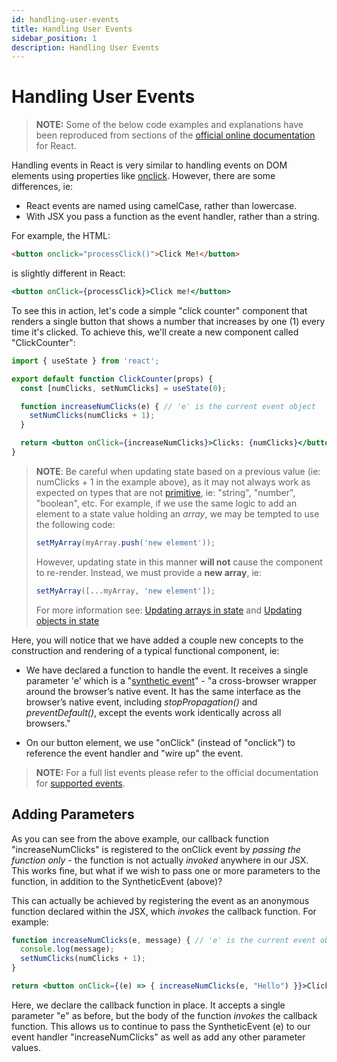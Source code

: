 ```yaml
---
id: handling-user-events
title: Handling User Events
sidebar_position: 1
description: Handling User Events
---
```


# Handling User Events

> **NOTE:** Some of the below code examples and explanations have been reproduced from sections of the [official online documentation](https://react.dev/) for React.

Handling events in React is very similar to handling events on DOM elements using properties like [onclick](https://developer.mozilla.org/en-US/docs/Web/API/GlobalEventHandlers/onclick). However, there are some differences, ie:

- React events are named using camelCase, rather than lowercase.
- With JSX you pass a function as the event handler, rather than a string.

For example, the HTML:

```html
<button onclick="processClick()">Click Me!</button>
```

is slightly different in React:

```jsx
<button onClick={processClick}>Click me!</button>
```

To see this in action, let's code a simple "click counter" component that renders a single button that shows a number that increases by one (1) every time it's clicked. To achieve this, we'll create a new component called "ClickCounter":

<!-- prettier-ignore-start -->
```jsx
import { useState } from 'react';

export default function ClickCounter(props) {
  const [numClicks, setNumClicks] = useState(0);

  function increaseNumClicks(e) { // 'e' is the current event object
    setNumClicks(numClicks + 1);
  }

  return <button onClick={increaseNumClicks}>Clicks: {numClicks}</button>
}
```
<!-- prettier-ignore-end -->

> **NOTE**: Be careful when updating state based on a previous value (ie: numClicks + 1 in the example above), as it may not always work as expected on types that are not [primitive](https://developer.mozilla.org/en-US/docs/Glossary/Primitive), ie: "string", "number", "boolean", etc. For example, if we use the same logic to add an element to a state value holding an _array_, we may be tempted to use the following code:
>
> ```js
> setMyArray(myArray.push('new element'));
> ```
>
> However, updating state in this manner **will not** cause the component to re-render. Instead, we must provide a **new array**, ie:
>
> ```js
> setMyArray([...myArray, 'new element']);
> ```
>
> For more information see: [Updating arrays in state](https://react.dev/learn/adding-interactivity#updating-arrays-in-state) and [Updating objects in state](https://react.dev/learn/adding-interactivity#updating-objects-in-state)

Here, you will notice that we have added a couple new concepts to the construction and rendering of a typical functional component, ie:

- We have declared a function to handle the event. It receives a single parameter 'e' which is a "[synthetic event](https://react.dev/reference/react-dom/components/common#react-event-object)" - "a cross-browser wrapper around the browser’s native event. It has the same interface as the browser’s native event, including _stopPropagation()_ and _preventDefault()_, except the events work identically across all browsers."

- On our button element, we use "onClick" (instead of "onclick") to reference the event handler and "wire up" the event.

> **NOTE:** For a full list events please refer to the official documentation for [supported events](https://react.dev/reference/react-dom/components/common).

## Adding Parameters

As you can see from the above example, our callback function "increaseNumClicks" is registered to the onClick event by _passing the function only_ - the function is not actually _invoked_ anywhere in our JSX. This works fine, but what if we wish to pass one or more parameters to the function, in addition to the SyntheticEvent (above)?

This can actually be achieved by registering the event as an anonymous function declared within the JSX, which _invokes_ the callback function. For example:

<!-- prettier-ignore-start -->
```jsx
function increaseNumClicks(e, message) { // 'e' is the current event object
  console.log(message);
  setNumClicks(numClicks + 1);
}

return <button onClick={(e) => { increaseNumClicks(e, "Hello") }}>Clicks: {numClicks}</button>
```
<!-- prettier-ignore-end -->

Here, we declare the callback function in place. It accepts a single parameter "e" as before, but the body of the function _invokes_ the callback function. This allows us to continue to pass the SyntheticEvent (e) to our event handler "increaseNumClicks" as well as add any other parameter values.
